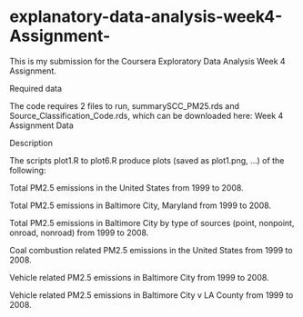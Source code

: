 # explanatory-data-analysis-week4-Assignment-

This is my submission for the Coursera Exploratory Data Analysis Week 4 Assignment.

Required data

The code requires 2 files to run, summarySCC_PM25.rds and Source_Classification_Code.rds, which can be downloaded here: Week 4 Assignment Data

Description

The scripts plot1.R to plot6.R produce plots (saved as plot1.png, ...) of the following:

Total PM2.5 emissions in the United States from 1999 to 2008.

Total PM2.5 emissions in Baltimore City, Maryland from 1999 to 2008.

Total PM2.5 emissions in Baltimore City by type of sources (point, nonpoint, onroad, nonroad) from 1999 to 2008.


Coal combustion related PM2.5 emissions in the United States from 1999 to 2008.

Vehicle related PM2.5 emissions in Baltimore City from 1999 to 2008.

Vehicle related PM2.5 emissions in Baltimore City v LA County from 1999 to 2008.
